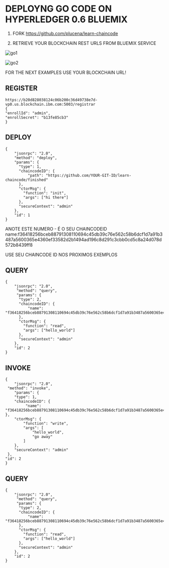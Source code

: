 
# DEPLOYNG GO CODE ON HYPERLEDGER 0.6 BLUEMIX


1. FORK  https://github.com/plucena/learn-chaincode


2. RETRIEVE YOUR BLOCKCHAIN REST URLS FROM BLUEMIX SERVICE

![go1](https://github.com/plucena/hyperledger/blob/master/labs/lab06-deploy-go-bluemix/img/img1.png)

![go2](https://github.com/plucena/hyperledger/blob/master/labs/lab06-deploy-go-bluemix/img/img2.png)


FOR THE NEXT EXAMPLES USE YOUR BLOCKCHAIN URL!


REGISTER
--------
	https://b20d828038124c06b200c36d49738e7d-vp0.us.blockchain.ibm.com:5003/registrar
	{
  	"enrollId": "admin",
  	"enrollSecret": "b13fe85cb3"
	}


DEPLOY
------
	{
      	"jsonrpc": "2.0",
      	"method": "deploy",
      	"params": {
          "type": 1,
          "chaincodeID": {
              "path": "https://github.com/YOUR-GIT-ID/learn-chaincode/finished"
          },
          "ctorMsg": {
            "function": "init",
      		"args": ["hi there"]
          },
          "secureContext": "admin"
      	},
      	"id": 1
  	}

ANOTE ESTE NUMERO - É O SEU CHAINCODEID
name:f36418256bceb88791308110694c45db39c76e562c58b6dcf1d7a91b3487a5600365e4360ef33582d2b1494ad196c8d291c3cbb0cd5c8a24d078d572b8439ff8

USE SEU CHAINCODE ID NOS PROXIMOS EXEMPLOS


QUERY
------
	{
      	"jsonrpc": "2.0",
     	 "method": "query",
     	 "params": {
          "type": 2,
          "chaincodeID": {
              "name": "f36418256bceb88791308110694c45db39c76e562c58b6dcf1d7a91b3487a5600365e4360ef33582d2b1494ad196c8d291c3cbb0cd5c8a24d078d572b8439ff8"
          },
          "ctorMsg": {
			"function": "read",
      		"args": ["hello_world"]
      	  },
          "secureContext": "admin"
       	},
      	"id": 2
  	}
  
  
INVOKE
------
	{
    	"jsonrpc": "2.0",
   	 "method": "invoke",
    	"params": {
        "type": 1,
        "chaincodeID": {
 			 "name": "f36418256bceb88791308110694c45db39c76e562c58b6dcf1d7a91b3487a5600365e4360ef33582d2b1494ad196c8d291c3cbb0cd5c8a24d078d572b8439ff8"        },
        "ctorMsg": {
            "function": "write",
            "args": [
                "hello_world",
                "go away"
            ]
        },
        "secureContext": "admin"
   	 },
	"id": 2
  	}




QUERY
------
	{
      	"jsonrpc": "2.0",
     	 "method": "query",
     	 "params": {
          "type": 2,
          "chaincodeID": {
              "name": "f36418256bceb88791308110694c45db39c76e562c58b6dcf1d7a91b3487a5600365e4360ef33582d2b1494ad196c8d291c3cbb0cd5c8a24d078d572b8439ff8"
          },
          "ctorMsg": {
			"function": "read",
      		"args": ["hello_world"]
      	  },
          "secureContext": "admin"
       	},
      	"id": 2
  	}
  
